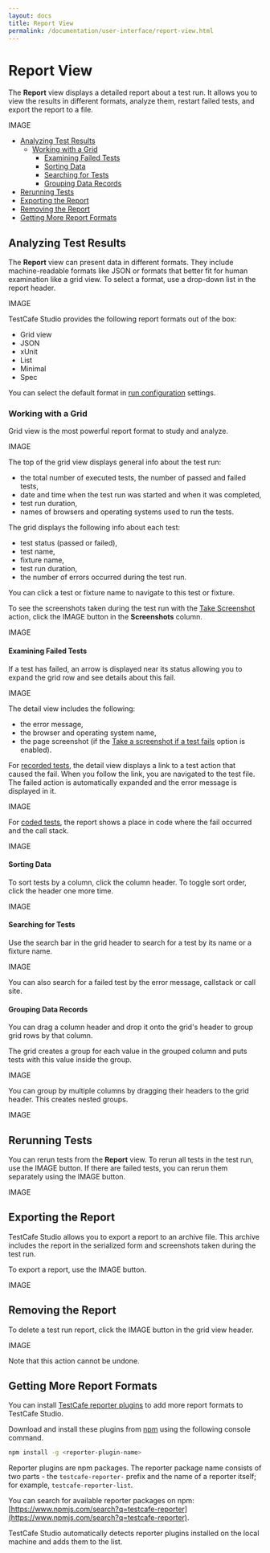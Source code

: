 ```yaml
---
layout: docs
title: Report View
permalink: /documentation/user-interface/report-view.html
---
```

# Report View

The **Report** view displays a detailed report about a test run. It allows you to view the results in different formats, analyze them, restart failed tests, and export the report to a file.

IMAGE

* [Analyzing Test Results](#analyzing-test-results)
  * [Working with a Grid](#working-with-a-grid)
    * [Examining Failed Tests](#examining-failed-tests)
    * [Sorting Data](#sorting-data)
    * [Searching for Tests](#searching-for-tests)
    * [Grouping Data Records](#grouping-data-records)
* [Rerunning Tests](#rerunning-tests)
* [Exporting the Report](#exporting-the-report)
* [Removing the Report](#removing-the-report)
* [Getting More Report Formats](#getting-more-report-formats)

## Analyzing Test Results

The **Report** view can present data in different formats. They include machine-readable formats like JSON or formats that better fit for human examination like a grid view. To select a format, use a drop-down list in the report header.

IMAGE

TestCafe Studio provides the following report formats out of the box:

* Grid view
* JSON
* xUnit
* List
* Minimal
* Spec

You can select the default format in [run configuration](run-configuration-dialog.md) settings.

### Working with a Grid

Grid view is the most powerful report format to study and analyze.

IMAGE

The top of the grid view displays general info about the test run:

* the total number of executed tests, the number of passed and failed tests,
* date and time when the test run was started and when it was completed,
* test run duration,
* names of browsers and operating systems used to run the tests.

The grid displays the following info about each test:

* test status (passed or failed),
* test name,
* fixture name,
* test run duration,
* the number of errors occurred during the test run.

You can click a test or fixture name to navigate to this test or fixture.

To see the screenshots taken during the test run with the [Take Screenshot](../working-with-testcafe-studio/recording-tests/test-actions/browser-actions.md#take-screenshot) action, click the IMAGE button in the **Screenshots** column.

IMAGE

#### Examining Failed Tests

If a test has failed, an arrow is displayed near its status allowing you to expand the grid row and see details about this fail.

IMAGE

The detail view includes the following:

* the error message,
* the browser and operating system name,
* the page screenshot (if the [Take a screenshot if a test fails](run-configurations-dialog.md) option is enabled).

For [recorded tests](../working-with-testcafe-studio/organizing-tests.md#recorded-test-files), the detail view displays a link to a test action that caused the fail. When you follow the link, you are navigated to the test file. The failed action is automatically expanded and the error message is displayed in it.

IMAGE

For [coded tests](../working-with-testcafe-studio/organizing-tests.md#coded-test-files), the report shows a place in code where the fail occurred and the call stack.

IMAGE

#### Sorting Data

To sort tests by a column, click the column header. To toggle sort order, click the header one more time.

IMAGE

#### Searching for Tests

Use the search bar in the grid header to search for a test by its name or a fixture name.

IMAGE

You can also search for a failed test by the error message, callstack or call site.

#### Grouping Data Records

You can drag a column header and drop it onto the grid's header to group grid rows by that column.

The grid creates a group for each value in the grouped column and puts tests with this value inside the group.

IMAGE

You can group by multiple columns by dragging their headers to the grid header. This creates nested groups.

IMAGE

## Rerunning Tests

You can rerun tests from the **Report** view. To rerun all tests in the test run, use the IMAGE button. If there are failed tests, you can rerun them separately using the IMAGE button.

IMAGE

## Exporting the Report

TestCafe Studio allows you to export a report to an archive file. This archive includes the report in the serialized form and screenshots taken during the test run.

To export a report, use the IMAGE button.

IMAGE

## Removing the Report

To delete a test run report, click the IMAGE button in the grid view header.

IMAGE

Note that this action cannot be undone.

## Getting More Report Formats

You can install [TestCafe reporter plugins](https://devexpress.github.io/testcafe/documentation/using-testcafe/common-concepts/reporters.html) to add more report formats to TestCafe Studio.

Download and install these plugins from [npm](https://www.npmjs.com/) using the following console command.

```sh
npm install -g <reporter-plugin-name>
```

Reporter plugins are npm packages. The reporter package name consists of two parts - the `testcafe-reporter-` prefix and the name of a reporter itself; for example,  `testcafe-reporter-list`.

You can search for available reporter packages on npm: [https://www.npmjs.com/search?q=testcafe-reporter](https://www.npmjs.com/search?q=testcafe-reporter).

TestCafe Studio automatically detects reporter plugins installed on the local machine and adds them to the list.